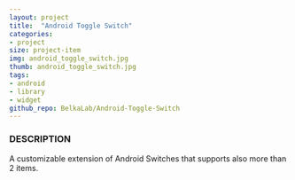 ```yaml
---
layout: project
title:  "Android Toggle Switch"
categories:
- project
size: project-item
img: android_toggle_switch.jpg
thumb: android_toggle_switch.jpg
tags:
- android 
- library 
- widget
github_repo: BelkaLab/Android-Toggle-Switch
---
```


### DESCRIPTION

A customizable extension of Android Switches that supports also more than 2 items.
